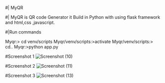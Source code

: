 #| MyQR

#| MyQR is QR code Generator it Build in Python with using flask framework and html,css ,javascript.

#|Run commands

Myqr:> cd venv/scripts
Myqr/venv/scripts:>activate
Myqr/venv/scripts:> cd..
Myqr:>python app.py

#Screenshot 1
![Screenshot (10)](https://user-images.githubusercontent.com/72407796/135573428-008e89c3-5ffe-44d1-8216-92f8a0dbb4c0.png)

#Screenshot 2
![Screenshot (11)](https://user-images.githubusercontent.com/72407796/135573452-bab78816-0f07-47e1-8304-43cbdbd59fa3.png)

#Screenshot 3
![Screenshot (13)](https://user-images.githubusercontent.com/72407796/135573510-e31e2c07-437b-4a69-8eec-6e0faf46dead.png)






